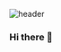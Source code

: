 ![header](https://capsule-render.vercel.app/api?type=rounded&color=0:D3F3Ed,100:1A9A91&section=header&height=250&text=안녕하녕~&desc=Hello%20Hi~&animation=fadeIn&fontSize=100&fontColor=c8ee9d)
### Hi there 👋

<!--
**clickang/clickang** is a ✨ _special_ ✨ repository because its `README.md` (this file) appears on your GitHub profile.

Here are some ideas to get you started:

- 🔭 I’m currently working on ...
- 🌱 I’m currently learning ...
- 👯 I’m looking to collaborate on ...
- 🤔 I’m looking for help with ...
- 💬 Ask me about ...
- 📫 How to reach me: ...
- 😄 Pronouns: ...
- ⚡ Fun fact: ...
-->
